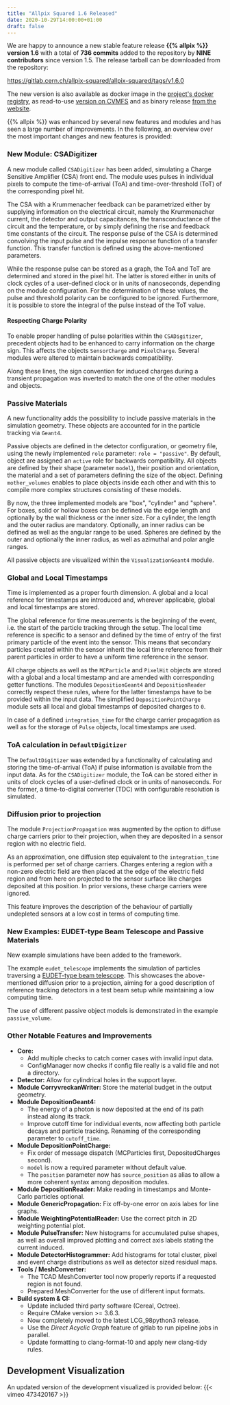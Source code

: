 ```yaml
---
title: "Allpix Squared 1.6 Released"
date: 2020-10-29T14:00:00+01:00
draft: false
---
```


We are happy to announce a new stable feature release **{{% allpix %}} version 1.6** with a total of **736 commits** added to the repository by **NINE contributors** since version 1.5. The release tarball can be downloaded from the repository:

https://gitlab.cern.ch/allpix-squared/allpix-squared/tags/v1.6.0

The new version is also available as docker image in the [project's docker registry](https://gitlab.cern.ch/allpix-squared/allpix-squared/container_registry), as read-to-use [version on CVMFS](https://project-allpix-squared.web.cern.ch/project-allpix-squared/usermanual/allpix-manualch10.html#x11-21100010.4.1) and as binary release [from the website](https://project-allpix-squared.web.cern.ch/project-allpix-squared/releases/).

{{% allpix %}} was enhanced by several new features and modules and has seen a large number of improvements. In the following, an overview over the most important changes and new features is provided:
<!--more-->

### New Module: CSADigitizer

A new module called `CSADigitizer` has been added, simulating a Charge Sensitive Amplifier (CSA) front end. The module uses pulses in individual pixels to compute the time-of-arrival (ToA) and time-over-threshold (ToT) of the corresponding pixel hit.

The CSA with a Krummenacher feedback can be parametrized either by supplying information on the electrical circuit, namely the Krummenacher current, the detector and output capacitances, the transconductance of the circuit and the temperature, or by simply defining the rise and feedback time constants of the circuit. The response pulse of the CSA is determined convolving the input pulse and the impulse response function of a transfer function. This transfer function is defined using the above-mentioned parameters.

While the response pulse can be stored as a graph, the ToA and ToT are determined and stored in the pixel hit. The latter is stored either in units of clock cycles of a user-defined clock or in units of nanoseconds, depending on the module configuration. For the determination of these values, the pulse and threshold polarity can be configured to be ignored. Furthermore, it is possible to store the integral of the pulse instead of the ToT value.

#### Respecting Charge Polarity

To enable proper handling of pulse polarities within the `CSADigitizer`, precedent objects had to be enhanced to carry information on the charge sign. This affects the objects `SensorCharge` and `PixelCharge`. Several modules were altered to maintain backwards compatibility.

Along these lines, the sign convention for induced charges during a transient propagation was inverted to match the one of the other modules and objects.

### Passive Materials

A new functionality adds the possibility to include passive materials in the simulation geometry. These objects are accounted for in the particle tracking via `Geant4`.

Passive objects are defined in the detector configuration, or geometry file, using the newly implemented `role` parameter: `role = "passive"`. By default, object are assigned an `active` role for backwards compatibility. All objects are defined by their shape (parameter `model`), their position and orientation, the material and a set of parameters defining the size of the object. Defining `mother_volumes` enables to place objects inside each other and with this to compile more complex structures consisting of these models.

By now, the three implemented models are "box", "cylinder" and "sphere". For boxes, solid or hollow boxes can be defined via the edge length and optionally by the wall thickness or the inner size. For a cylinder, the length and the outer radius are mandatory. Optionally, an inner radius can be defined as well as the angular range to be used. Spheres are defined by the outer and optionally the inner radius, as well as azimuthal and polar angle ranges.

All passive objects are visualized within the `VisualizationGeant4` module.

### Global and Local Timestamps

Time is implemented as a proper fourth dimension. A global and a local reference for timestamps are introduced and, wherever applicable, global and local timestamps are stored.

The global reference for time measurements is the beginning of the event, i.e. the start of the particle tracking through the setup. The local time reference is specific to a sensor and defined by the time of entry of the first primary particle of the event into the sensor. This means that secondary particles created within the sensor inherit the local time reference from their parent particles in order to have a uniform time reference in the sensor.

All charge objects as well as the `MCParticle` and `PixelHit` objects are stored with a global and a local timestamp and are amended with corresponding getter functions. The modules `DepositionGeant4` and `DepositionReader` correctly respect these rules, where for the latter timestamps have to be provided within the input data. The simplified `DepositionPointCharge` module sets all local and global timestamps of deposited charges to `0`.

In case of a defined `integration_time` for the charge carrier propagation as well as for the storage of `Pulse` objects, local timestamps are used.

### ToA calculation in `DefaultDigitizer`

The `DefaultDigitizer` was extended by a functionality of calculating and storing the time-of-arrival (ToA) if pulse information is available from the input data. As for the `CSADigitizer` module, the ToA can be stored either in units of clock cycles of a user-defined clock or in units of nanoseconds. For the former, a time-to-digital converter (TDC) with configurable resolution is simulated. 

### Diffusion prior to projection

The module `ProjectionPropagation` was augmented by the option to diffuse charge carriers prior to their projection, when they are deposited in a sensor region with no electric field.

As an approximation, one diffusion step equivalent to the `integration_time` is performed per set of charge carriers. Charges entering a region with a non-zero electric field are then placed at the edge of the electric field region and from here on projected to the sensor surface like charges deposited at this position. In prior versions, these charge carriers were ignored.

This feature improves the description of the behaviour of partially undepleted sensors at a low cost in terms of computing time.

### New Examples: EUDET-type Beam Telescope and Passive Materials

New example simulations have been added to the framework.

The example `eudet_telescope` implements the simulation of particles traversing a [EUDET-type beam telescope](https://link.springer.com/article/10.1140/epjti/s40485-016-0033-2). This showcases the above-mentioned diffusion prior to a projection, aiming for a good description of reference tracking detectors in a test beam setup while maintaining a low computing time.

The use of different passive object models is demonstrated in the example `passive_volume`.


### Other Notable Features and Improvements

* **Core:**
    * Add multiple checks to catch corner cases with invalid input data.
    * ConfigManager now checks if config file really is a valid file and not a directory.
* **Detector:** Allow for cylindrical holes in the support layer.
* **Module CorryvreckanWriter:** Store the material budget in the output geometry.
* **Module DepositionGeant4:**
    * The energy of a photon is now deposited at the end of its path instead along its track.
    * Improve cutoff time for individual events, now affecting both particle decays and particle tracking. Renaming of the corresponding parameter to `cutoff_time`.
* **Module DepositionPointCharge:**
    * Fix order of message dispatch (MCParticles first, DepositedCharges second).
    * `model` is now a required parameter without default value.
    * The `position` parameter now has `source_position` as alias to allow a more coherent syntax among deposition modules.
* **Module DepositionReader:** Make reading in timestamps and Monte-Carlo particles optional.
* **Module GenericPropagation:** Fix off-by-one error on axis labes for line graphs.
* **Module WeightingPotentialReader:** Use the correct pitch in 2D weighting potential plot.
* **Module PulseTransfer:** New histograms for accumulated pulse shapes, as well as overall improved plotting and correct axis labels stating the current induced.
* **Module DetectorHistogrammer:** Add histograms for total cluster, pixel and event charge distributions as well as detector sized residual maps.
* **Tools / MeshConverter:**
   * The TCAD MeshConverter tool now properly reports if a requested region is not found.
   * Prepared MeshConverter for the use of different input formats.
* **Build system & CI:**
   * Update included third party software (Cereal, Octree).
   * Require CMake version >= 3.6.3.
   * Now completely moved to the latest LCG_98python3 release.
   * Use the _Direct Acyclic Graph_ feature of gitlab to run pipeline jobs in parallel.
   * Update formatting to clang-format-10 and apply new clang-tidy rules.


## Development Visualization

An updated version of the development visualized is provided below:
{{< vimeo 473420167 >}}
